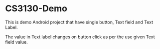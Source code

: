 # CS3130-Demo

This is demo Android project that have single button, Text field and Text Label.

The value in Text label changes on button click as per the use given Text field value.